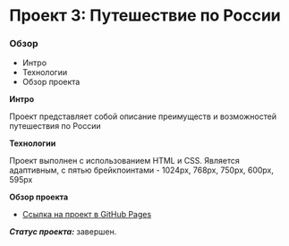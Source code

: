# Проект 3: Путешествие по России

### Обзор
* Интро
* Технологии
* Обзор проекта

**Интро**

Проект представляет собой описание преимуществ и возможностей путешествия по России

**Технологии**

Проект выполнен с использованием HTML и CSS. Является адаптивным, с пятью брейкпоинтами - 1024px, 768px, 750px, 600px, 595px

**Обзор проекта**
* [Ссылка на проект в GitHub Pages](https://marysmith11.github.io/russian-travel/)

**_Статус проекта:_** завершен.
